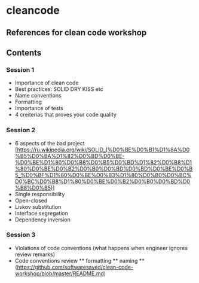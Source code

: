 # cleancode

## References for clean code workshop


## Contents

### Session 1
* Importance of clean code
* Best practices: SOLID DRY KISS etc
* Name conventions
* Formatting
* Importance of tests
* 4 creiterias that proves your code quality

### Session 2
* 6 aspects of the bad project [https://ru.wikipedia.org/wiki/SOLID_(%D0%BE%D0%B1%D1%8A%D0%B5%D0%BA%D1%82%D0%BD%D0%BE-%D0%BE%D1%80%D0%B8%D0%B5%D0%BD%D1%82%D0%B8%D1%80%D0%BE%D0%B2%D0%B0%D0%BD%D0%BD%D0%BE%D0%B5_%D0%BF%D1%80%D0%BE%D0%B3%D1%80%D0%B0%D0%BC%D0%BC%D0%B8%D1%80%D0%BE%D0%B2%D0%B0%D0%BD%D0%B8%D0%B5)]
* Single responsibility
* Open-closed
* Liskov substitution
* Interface segregation
* Dependency inversion

### Session 3
* Violations of code conventions (what happens when engineer ignores review remarks)
* Code conventions review
** formatting
** naming
** (https://github.com/softwaresaved/clean-code-workshop/blob/master/README.md)
